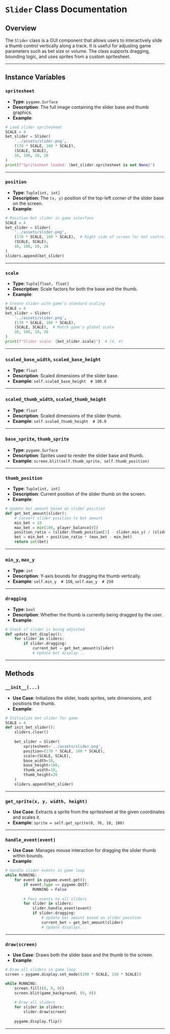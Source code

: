 # `Slider` Class Documentation

## Overview

The `Slider` class is a GUI component that allows users to interactively slide a thumb control vertically along a track. It is useful for adjusting game parameters such as bet size or volume. The class supports dragging, bounding logic, and uses sprites from a custom spritesheet.

---

## Instance Variables

### `spritesheet`

- **Type**: `pygame.Surface`
- **Description**: The full image containing the slider base and thumb graphics.
- **Example**: 
```python
# Load slider spritesheet
SCALE = 4
bet_slider = Slider(
    '../assets/slider.png',
    (170 * SCALE, 100 * SCALE),
    (SCALE, SCALE),
    10, 100, 10, 20
)
print(f"Spritesheet loaded: {bet_slider.spritesheet is not None}")
```

---

### `position`

- **Type**: `Tuple[int, int]`
- **Description**: The `(x, y)` position of the top-left corner of the slider base on the screen.
- **Example**: 
```python
# Position bet slider in game interface
SCALE = 4
bet_slider = Slider(
    '../assets/slider.png',
    (170 * SCALE, 100 * SCALE),  # Right side of screen for bet control
    (SCALE, SCALE),
    10, 100, 10, 20
)
sliders.append(bet_slider)
```

---

### `scale`

- **Type**: `Tuple[float, float]`
- **Description**: Scale factors for both the base and the thumb.
- **Example**: 
```python
# Create slider with game's standard scaling
SCALE = 4
bet_slider = Slider(
    '../assets/slider.png',
    (170 * SCALE, 100 * SCALE),
    (SCALE, SCALE),  # Match game's global scale
    10, 100, 10, 20
)
print(f"Slider scale: {bet_slider.scale}")  # (4, 4)
```

---

### `scaled_base_width`, `scaled_base_height`

- **Type**: `float`
- **Description**: Scaled dimensions of the slider base.
- **Example**: `self.scaled_base_height  # 100.0`

---

### `scaled_thumb_width`, `scaled_thumb_height`

- **Type**: `float`
- **Description**: Scaled dimensions of the slider thumb.
- **Example**: `self.scaled_thumb_height  # 20.0`

---

### `base_sprite`, `thumb_sprite`

- **Type**: `pygame.Surface`
- **Description**: Sprites used to render the slider base and thumb.
- **Example**: `screen.blit(self.thumb_sprite, self.thumb_position)`

---

### `thumb_position`

- **Type**: `Tuple[int, int]`
- **Description**: Current position of the slider thumb on the screen.
- **Example**: 
```python
# Update bet amount based on slider position
def get_bet_amount(slider):
    # Convert slider position to bet amount
    min_bet = 10
    max_bet = min(100, player_balance[0])
    position_ratio = (slider.thumb_position[1] - slider.min_y) / (slider.max_y - slider.min_y)
    bet = min_bet + position_ratio * (max_bet - min_bet)
    return int(bet)
```

---

### `min_y`, `max_y`

- **Type**: `int`
- **Description**: Y-axis bounds for dragging the thumb vertically.
- **Example**: `self.min_y  # 150`, `self.max_y  # 250`

---

### `dragging`

- **Type**: `bool`
- **Description**: Whether the thumb is currently being dragged by the user.
- **Example**: 
```python
# Check if slider is being adjusted
def update_bet_display():
    for slider in sliders:
        if slider.dragging:
            current_bet = get_bet_amount(slider)
            # Update bet display...
```

---

## Methods

### `__init__(...)`

- **Use Case**: Initializes the slider, loads sprites, sets dimensions, and positions the thumb.
- **Example**: 
```python
# Initialize bet slider for game
SCALE = 4
def init_bet_slider():
    sliders.clear()
    
    bet_slider = Slider(
        spritesheet='../assets/slider.png',
        position=(170 * SCALE, 100 * SCALE),
        scale=(SCALE, SCALE),
        base_width=10,
        base_height=100,
        thumb_width=10,
        thumb_height=20
    )
    sliders.append(bet_slider)
```

---

### `get_sprite(x, y, width, height)`

- **Use Case**: Extracts a sprite from the spritesheet at the given coordinates and scales it.
- **Example**: `sprite = self.get_sprite(0, 76, 10, 100)`

---

### `handle_event(event)`

- **Use Case**: Manages mouse interaction for dragging the slider thumb within bounds.
- **Example**: 
```python
# Handle slider events in game loop
while RUNNING:
    for event in pygame.event.get():
        if event.type == pygame.QUIT:
            RUNNING = False
        
        # Pass events to all sliders
        for slider in sliders:
            slider.handle_event(event)
            if slider.dragging:
                # Update bet amount based on slider position
                current_bet = get_bet_amount(slider)
                # Update displays...
```

---

### `draw(screen)`

- **Use Case**: Draws both the slider base and the thumb to the screen.
- **Example**: 
```python
# Draw all sliders in game loop
screen = pygame.display.set_mode((200 * SCALE, 150 * SCALE))

while RUNNING:
    screen.fill((0, 0, 0))
    screen.blit(game_background, (0, 0))
    
    # Draw all sliders
    for slider in sliders:
        slider.draw(screen)
    
    pygame.display.flip()
```

---
